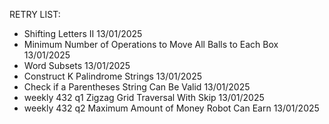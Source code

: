RETRY LIST:

- Shifting Letters II 13/01/2025
- Minimum Number of Operations to Move All Balls to Each Box 13/01/2025
- Word Subsets 13/01/2025
- Construct K Palindrome Strings 13/01/2025
- Check if a Parentheses String Can Be Valid 13/01/2025
- weekly 432 q1 Zigzag Grid Traversal With Skip 13/01/2025
- weekly 432 q2 Maximum Amount of Money Robot Can Earn 13/01/2025




 

    
